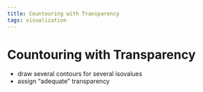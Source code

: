 ```yaml
---
title: Countouring with Transparency
tags: visualization
---
```


# Countouring with Transparency
- draw several contours for several isovalues
- assign “adequate” transparency




































































